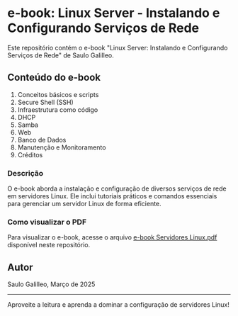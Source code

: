 # e-book: Linux Server - Instalando e Configurando Serviços de Rede

Este repositório contém o e-book "Linux Server: Instalando e Configurando Serviços de Rede" de Saulo Galilleo.

## Conteúdo do e-book

1. Conceitos básicos e scripts
2. Secure Shell (SSH)
3. Infraestrutura como código
4. DHCP
5. Samba
6. Web
7. Banco de Dados
8. Manutenção e Monitoramento
9. Créditos

### Descrição

O e-book aborda a instalação e configuração de diversos serviços de rede em servidores Linux. Ele inclui tutoriais práticos e comandos essenciais para gerenciar um servidor Linux de forma eficiente. 

### Como visualizar o PDF

Para visualizar o e-book, acesse o arquivo [e-book Servidores Linux.pdf](./e-book%20Servidores%20Linux.pdf) disponível neste repositório.

## Autor

Saulo Galilleo, Março de 2025

---

Aproveite a leitura e aprenda a dominar a configuração de servidores Linux!
